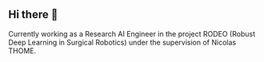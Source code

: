 ## Hi there 👋

Currently working as a Research AI Engineer in the project RODEO (Robust Deep Learning in Surgical Robotics) under the supervision of Nicolas THOME.
